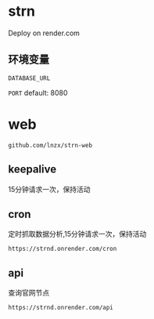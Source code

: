 # strn

Deploy on render.com

## 环境变量
`DATABASE_URL`

`PORT` default: 8080

# web
```shell
github.com/lnzx/strn-web
```

## keepalive
15分钟请求一次，保持活动

## cron
定时抓取数据分析,15分钟请求一次，保持活动
```shell
https://strnd.onrender.com/cron
```

## api
查询官网节点
```shell
https://strnd.onrender.com/api
```



